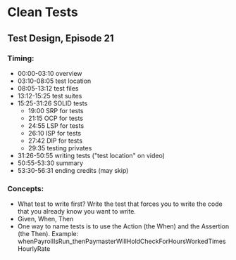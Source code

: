 # Clean Tests

## Test Design, Episode 21

### Timing:

- 00:00-03:10 overview
- 03:10-08:05 test location
- 08:05-13:12 test files
- 13:12-15:25 test suites
- 15:25-31:26 SOLID tests
	- 19:00 SRP for tests
	- 21:15 OCP for tests
	- 24:55 LSP for tests
	- 26:10 ISP for tests
	- 27:42 DIP for tests
	- 29:35 testing privates
- 31:26-50:55 writing tests ("test location" on video)
- 50:55-53:30 summary
- 53:30-56:31 ending credits (may skip)

### Concepts:

- What test to write first? Write the test that forces you to write the code that you already know you want to write.
- Given, When, Then
- One way to name tests is to use the Action (the When) and the Assertion (the Then).
	Example: whenPayrollIsRun_thenPaymasterWillHoldCheckForHoursWorkedTimesHourlyRate

